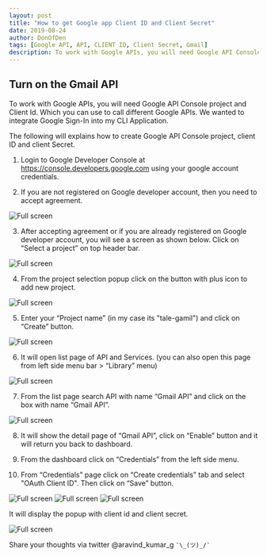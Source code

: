 ```yaml
---
layout: post
title: "How to get Google app Client ID and Client Secret"
date: 2019-08-24
author: DonOfDen
tags: [Google API, API, CLIENT ID, Client Secret, Gmail]
description: To work with Google APIs, you will need Google API Console project and Client Id. Which you can use to call different Google APIs. We wanted to integrate Google Sign-In into my CLI Application.
---
```

## Turn on the Gmail API

To work with Google APIs, you will need Google API Console project and Client Id. Which you can use to call different Google APIs. We wanted to integrate Google Sign-In into my CLI Application.

 The following will explains how to create Google API Console project, client ID and client Secret.

1. Login to Google Developer Console at https://console.developers.google.com using your google account credentials.

2. If you are not registered on Google developer account, then you need to accept agreement.

![Full screen](/images/doc/step-1.png)

3. After accepting agreement or if you are already registered on Google developer account, you will see a screen as shown below. Click on “Select a project” on top header bar.

![Full screen](/images/doc/step-2.png)

4. From the project selection popup click on the button with plus icon to add new project.

![Full screen](/images/doc/step-3.png)

5. Enter your “Project name” (in my case its "tale-gamil") and click on “Create” button.

![Full screen](/images/doc/step-4.png)

6. It will open list page of API and Services. (you can also open this page from left side menu bar > “Library” menu)

![Full screen](/images/doc/step-6.png)

7. From the list page search API with name “Gmail API” and click on the box with name “Gmail API”.

![Full screen](/images/doc/step-7.png)

8. It will show the detail page of “Gmail API”, click on “Enable” button and it will return you back to dashboard.

9. From the dashboard click on “Credentials” from the left side menu.

10. From “Credentials” page click on “Create credentials” tab and select "OAuth Client ID". Then click on “Save” button.

![Full screen](/images/doc/step-10.png)
![Full screen](/images/doc/step-10.2.png)
![Full screen](/images/doc/step-10.1.png)

It will display the popup with client id and client secret.

![Full screen](/images/doc/step-11.png)

Share your thoughts via twitter @aravind_kumar_g ``¯\_(ツ)_/¯``
